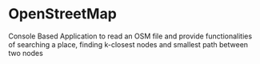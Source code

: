 # OpenStreetMap
Console Based Application to read an OSM file and provide functionalities of searching a place, finding k-closest nodes and smallest path between two nodes
